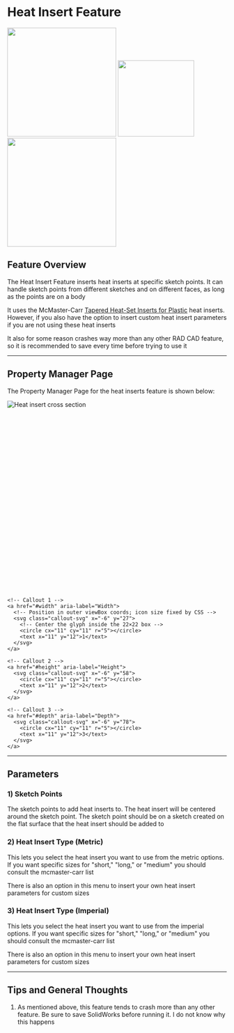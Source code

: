 # Heat Insert Feature

<p align="left">
  <img src="https://tamu-edu.github.io/rad_lab_rad_cad_documentation/demo-images/heat1.png" width="250">
  <img src="https://tamu-edu.github.io/rad_lab_rad_cad_documentation/../demo-images/heat2.png" width="175">
  <img src="https://tamu-edu.github.io/rad_lab_rad_cad_documentation/../demo-images/heat3.png" width="250">
</p>

## Feature Overview

The Heat Insert Feature inserts heat inserts at specific sketch points. It can handle sketch points from different sketches and on different faces, as long as the points are on a body

It uses the McMaster-Carr [Tapered Heat-Set Inserts for Plastic](https://www.mcmaster.com/products/inserts/threaded-insert-type~heat-set/tapered-heat-set-inserts-for-plastic-7/) heat inserts. However, if you also have the option to insert custom heat insert parameters if you are not using these heat inserts

It also for some reason crashes way more than any other RAD CAD feature, so it is recommended to save every time before trying to use it

---

## Property Manager Page

The Property Manager Page for the heat inserts feature is shown below:

<div class="image-annot"
     style="
            --image-max-width: 235px;
            --overlay-width: 500px;
            --callout-stroke: 2px;           /* outline thickness */
            --callout-size: 22px;            /* icon box size */
            --callout-font-size: 8px;       /* number size */
            --callout-stroke-color: red;     /* default circle color */
            --callout-text-color: red;       /* default number color */
            --callout-stroke-hover: blue;    /* hover circle color */
            --callout-text-hover: blue;">    <!-- hover number color -->
  <img src="https://tamu-edu.github.io/rad_lab_rad_cad_documentation/../images/heat-insert-pmp.png" alt="Heat insert cross section">

  <!-- Outer overlay: scalable and centered -->
  <svg viewBox="0 0 120 100" preserveAspectRatio="xMidYMid meet" aria-hidden="true">

    <!-- Callout 1 -->
    <a href="#width" aria-label="Width">
      <!-- Position in outer viewBox coords; icon size fixed by CSS -->
      <svg class="callout-svg" x="-6" y="27">
        <!-- Center the glyph inside the 22×22 box -->
        <circle cx="11" cy="11" r="5"></circle>
        <text x="11" y="12">1</text>
      </svg>
    </a>

    <!-- Callout 2 -->
    <a href="#height" aria-label="Height">
      <svg class="callout-svg" x="-6" y="58">
        <circle cx="11" cy="11" r="5"></circle>
        <text x="11" y="12">2</text>
      </svg>
    </a>

    <!-- Callout 3 -->
    <a href="#depth" aria-label="Depth">
      <svg class="callout-svg" x="-6" y="78">
        <circle cx="11" cy="11" r="5"></circle>
        <text x="11" y="12">3</text>
      </svg>
    </a>

  </svg>
</div>

---

## Parameters

### <a id="width"></a>1) Sketch Points

The sketch points to add heat inserts to. The heat insert will be centered around the sketch point. The sketch point should be on a sketch created on the flat surface that the heat insert should be added to

### <a id="height"></a>2) Heat Insert Type (Metric)
This lets you select the heat insert you want to use from the metric options. If you want specific sizes for "short," "long," or "medium" you should consult the mcmaster-carr list

There is also an option in this menu to insert your own heat insert parameters for custom sizes

### <a id="depth"></a>3) Heat Insert Type (Imperial)
This lets you select the heat insert you want to use from the imperial options. If you want specific sizes for "short," "long," or "medium" you should consult the mcmaster-carr list

There is also an option in this menu to insert your own heat insert parameters for custom sizes

---

## Tips and General Thoughts

1. As mentioned above, this feature tends to crash more than any other feature. Be sure to save SolidWorks before running it. I do not know why this happens

